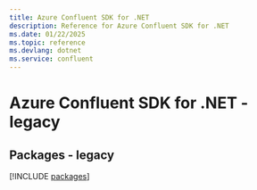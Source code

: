 ```yaml
---
title: Azure Confluent SDK for .NET
description: Reference for Azure Confluent SDK for .NET
ms.date: 01/22/2025
ms.topic: reference
ms.devlang: dotnet
ms.service: confluent
---
```

# Azure Confluent SDK for .NET - legacy
## Packages - legacy
[!INCLUDE [packages](confluent-index.md)]